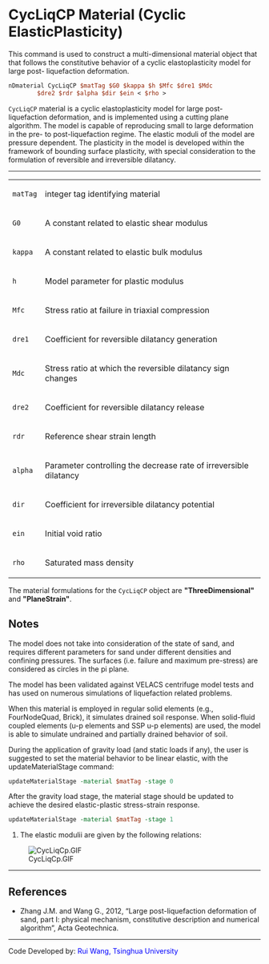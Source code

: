 # CycLiqCP Material (Cyclic ElasticPlasticity)

<p>This command is used to construct a multi-dimensional material object
that that follows the constitutive behavior of a cyclic elastoplasticity
model for large post- liquefaction deformation.</p>

```tcl
nDmaterial CycLiqCP $matTag $G0 $kappa $h $Mfc $dre1 $Mdc
        $dre2 $rdr $alpha $dir $ein < $rho >
```

`CycLiqCP` material is a cyclic elastoplasticity model for large
post-liquefaction deformation, and is implemented using a cutting plane
algorithm. The model is capable of reproducing small to large
deformation in the pre- to post-liquefaction regime. The elastic moduli
of the model are pressure dependent. The plasticity in the model is
developed within the framework of bounding surface plasticity, with
special consideration to the formulation of reversible and irreversible
dilatancy.

<hr />

<table>
<tbody>
<tr class="odd">
<td><code class="parameter-table-variable">matTag</code></td>
<td><p>integer tag identifying material</p></td>
</tr>
<tr class="even">
<td><code class="parameter-table-variable">G0</code></td>
<td><p>A constant related to elastic shear modulus</p></td>
</tr>
<tr class="odd">
<td><code class="parameter-table-variable">kappa</code></td>
<td><p>A constant related to elastic bulk modulus</p></td>
</tr>
<tr class="even">
<td><code class="parameter-table-variable">h</code></td>
<td><p>Model parameter for plastic modulus</p></td>
</tr>
<tr class="odd">
<td><code class="parameter-table-variable">Mfc</code></td>
<td><p>Stress ratio at failure in triaxial compression</p></td>
</tr>
<tr class="even">
<td><p><code class="parameter-table-variable">dre1</code></p></td>
<td><p>Coefficient for reversible dilatancy generation</p></td>
</tr>
<tr class="odd">
<td><code class="parameter-table-variable">Mdc</code></td>
<td><p>Stress ratio at which the reversible dilatancy sign
changes</p></td>
</tr>
<tr class="even">
<td><p><code class="parameter-table-variable">dre2</code></p></td>
<td><p>Coefficient for reversible dilatancy release</p></td>
</tr>
<tr class="odd">
<td><code class="parameter-table-variable">rdr</code></td>
<td><p>Reference shear strain length</p></td>
</tr>
<tr class="even">
<td><code class="parameter-table-variable">alpha</code></td>
<td><p>Parameter controlling the decrease rate of irreversible
dilatancy</p></td>
</tr>
<tr class="odd">
<td><code class="parameter-table-variable">dir</code></td>
<td><p>Coefficient for irreversible dilatancy potential</p></td>
</tr>
<tr class="even">
<td><code class="parameter-table-variable">ein</code></td>
<td><p>Initial void ratio</p></td>
</tr>
<tr class="odd">
<td><code class="parameter-table-variable">rho</code></td>
<td><p>Saturated mass density</p></td>
</tr>
</tbody>
</table>

The material formulations for the `CycLiqCP` object are
**"ThreeDimensional"** and **"PlaneStrain"**.

## Notes

The model does not take into consideration of the state of sand, and
requires different parameters for sand under different densities and
confining pressures. The surfaces (i.e. failure and maximum pre-stress)
are considered as circles in the pi plane.

The model has been validated against VELACS centrifuge model tests
and has used on numerous simulations of liquefaction related
problems.

<p>When this material is employed in regular solid elements (e.g.,
FourNodeQuad, Brick), it simulates drained soil response. When
solid-fluid coupled elements (u-p elements and SSP u-p elements) are
used, the model is able to simulate undrained and partially drained
behavior of soil.</p>

During the application of gravity load (and static loads if any), the
user is suggested to set the material behavior to be linear elastic,
with the updateMaterialStage command:

```tcl
updateMaterialStage -material $matTag -stage 0
```

After the gravity load stage, the material stage should be updated to
achieve the desired elastic-plastic stress-strain response.

```tcl
updateMaterialStage -material $matTag -stage 1
```

<ol>
<li>The elastic modulii are given by the following relations:</li>
</ol>
<figure>
<img src="/OpenSeesRT/contrib/static/CycLiqCp.GIF" title="CycLiqCp.GIF" alt="CycLiqCp.GIF" />
<figcaption aria-hidden="true">CycLiqCp.GIF</figcaption>
</figure>

<hr />

## References
- Zhang J.M. and Wang G., 2012, “Large post-liquefaction
  deformation of sand, part I: physical mechanism, constitutive
  description and numerical algorithm”, Acta Geotechnica.

<hr />

<p>Code Developed by: <span style="color:blue"> Rui Wang, Tsinghua
University</span></p>
